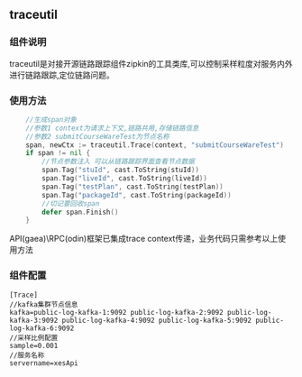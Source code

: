 ## traceutil
### 组件说明
traceutil是对接开源链路跟踪组件zipkin的工具类库,可以控制采样粒度对服务内外进行链路跟踪,定位链路问题。
### 使用方法
```go
    //生成span对象 
    //参数1 context为请求上下文,链路共用,存储链路信息
    //参数2 submitCourseWareTest为节点名称
	span, newCtx := traceutil.Trace(context, "submitCourseWareTest")     
	if span != nil {
        //节点参数注入 可以从链路跟踪界面查看节点数据
		span.Tag("stuId", cast.ToString(stuId))
		span.Tag("liveId", cast.ToString(liveId))
		span.Tag("testPlan", cast.ToString(testPlan))
		span.Tag("packageId", cast.ToString(packageId))
        //切记要回收span
		defer span.Finish()
	}
```
API(gaea)\RPC(odin)框架已集成trace context传递，业务代码只需参考以上使用方法

### 组件配置
```golang
[Trace]
//kafka集群节点信息
kafka=public-log-kafka-1:9092 public-log-kafka-2:9092 public-log-kafka-3:9092 public-log-kafka-4:9092 public-log-kafka-5:9092 public-log-kafka-6:9092
//采样比例配置
sample=0.001
//服务名称
servername=xesApi
```
